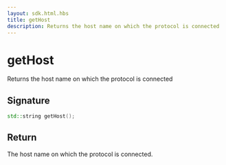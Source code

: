 ```yaml
---
layout: sdk.html.hbs
title: getHost
description: Returns the host name on which the protocol is connected
---
```


# getHost

Returns the host name on which the protocol is connected

## Signature

```cpp
std::string getHost();
```

## Return

The host name on which the protocol is connected.
